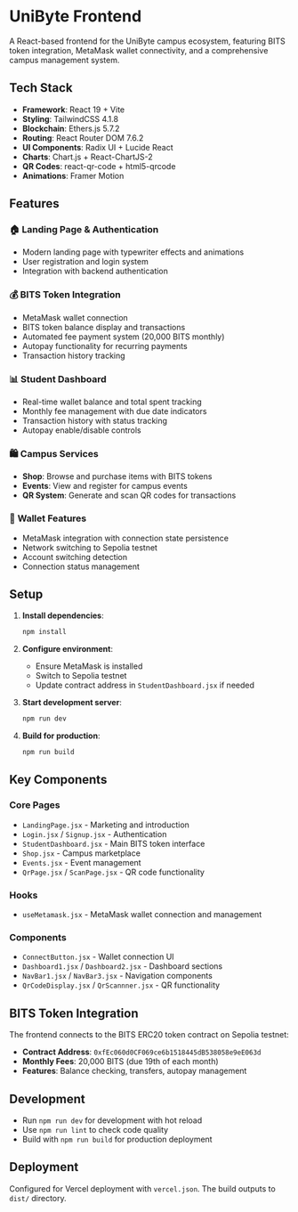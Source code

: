 # UniByte Frontend

A React-based frontend for the UniByte campus ecosystem, featuring BITS token integration, MetaMask wallet connectivity, and a comprehensive campus management system.

## Tech Stack

- **Framework**: React 19 + Vite
- **Styling**: TailwindCSS 4.1.8
- **Blockchain**: Ethers.js 5.7.2
- **Routing**: React Router DOM 7.6.2
- **UI Components**: Radix UI + Lucide React
- **Charts**: Chart.js + React-ChartJS-2
- **QR Codes**: react-qr-code + html5-qrcode
- **Animations**: Framer Motion

## Features

### 🏠 **Landing Page & Authentication**
- Modern landing page with typewriter effects and animations
- User registration and login system
- Integration with backend authentication

### 💰 **BITS Token Integration**
- MetaMask wallet connection
- BITS token balance display and transactions
- Automated fee payment system (20,000 BITS monthly)
- Autopay functionality for recurring payments
- Transaction history tracking

### 📊 **Student Dashboard**
- Real-time wallet balance and total spent tracking
- Monthly fee management with due date indicators
- Transaction history with status tracking
- Autopay enable/disable controls

### 🛍️ **Campus Services**
- **Shop**: Browse and purchase items with BITS tokens
- **Events**: View and register for campus events
- **QR System**: Generate and scan QR codes for transactions

### 🔐 **Wallet Features**
- MetaMask integration with connection state persistence
- Network switching to Sepolia testnet
- Account switching detection
- Connection status management

## Setup

1. **Install dependencies**:
   ```bash
   npm install
   ```

2. **Configure environment**:
   - Ensure MetaMask is installed
   - Switch to Sepolia testnet
   - Update contract address in `StudentDashboard.jsx` if needed

3. **Start development server**:
   ```bash
   npm run dev
   ```

4. **Build for production**:
   ```bash
   npm run build
   ```

## Key Components

### Core Pages
- `LandingPage.jsx` - Marketing and introduction
- `Login.jsx` / `Signup.jsx` - Authentication
- `StudentDashboard.jsx` - Main BITS token interface
- `Shop.jsx` - Campus marketplace
- `Events.jsx` - Event management
- `QrPage.jsx` / `ScanPage.jsx` - QR code functionality

### Hooks
- `useMetamask.jsx` - MetaMask wallet connection and management

### Components
- `ConnectButton.jsx` - Wallet connection UI
- `Dashboard1.jsx` / `Dashboard2.jsx` - Dashboard sections
- `NavBar1.jsx` / `NavBar3.jsx` - Navigation components
- `QrCodeDisplay.jsx` / `QrScannner.jsx` - QR functionality

## BITS Token Integration

The frontend connects to the BITS ERC20 token contract on Sepolia testnet:

- **Contract Address**: `0xfEc060d0CF069ce6b1518445dB538058e9eE063d`
- **Monthly Fees**: 20,000 BITS (due 19th of each month)
- **Features**: Balance checking, transfers, autopay management

## Development

- Run `npm run dev` for development with hot reload
- Use `npm run lint` to check code quality
- Build with `npm run build` for production deployment

## Deployment

Configured for Vercel deployment with `vercel.json`. The build outputs to `dist/` directory.
